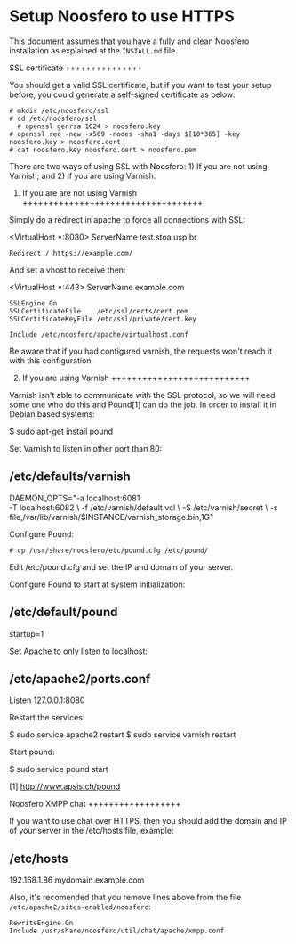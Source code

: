 Setup Noosfero to use HTTPS
===========================

This document assumes that you have a fully and clean Noosfero
installation as explained at the `INSTALL.md` file.

SSL certificate
+++++++++++++++

You should get a valid SSL certificate, but if you want to test
your setup before, you could generate a self-signed certificate
as below:

    # mkdir /etc/noosfero/ssl
    # cd /etc/noosfero/ssl
	  # openssl genrsa 1024 > noosfero.key
    # openssl req -new -x509 -nodes -sha1 -days $[10*365] -key noosfero.key > noosfero.cert
    # cat noosfero.key noosfero.cert > noosfero.pem

There are two ways of using SSL with Noosfero: 1) If you are not using
Varnish; and 2) If you are using Varnish.

1) If you are are not using Varnish
+++++++++++++++++++++++++++++++++++

Simply do a redirect in apache to force all connections with SSL:

  <VirtualHost *:8080>
    ServerName test.stoa.usp.br
   
    Redirect / https://example.com/
  </VirtualHost>

And set a vhost to receive then:

  <VirtualHost *:443>
    ServerName example.com
   
    SSLEngine On
    SSLCertificateFile    /etc/ssl/certs/cert.pem
    SSLCertificateKeyFile /etc/ssl/private/cert.key
   
    Include /etc/noosfero/apache/virtualhost.conf
  </VirtualHost>

Be aware that if you had configured varnish, the requests won't reach
it with this configuration.

2) If you are using Varnish
+++++++++++++++++++++++++++

Varnish isn't able to communicate with the SSL protocol, so we will
need some one who do this and Pound[1] can do the job. In order to
install it in Debian based systems:

  $ sudo apt-get install pound

Set Varnish to listen in other port than 80:

/etc/defaults/varnish
---------------------

  DAEMON_OPTS="-a localhost:6081 \
               -T localhost:6082 \ 
               -f /etc/varnish/default.vcl \ 
               -S /etc/varnish/secret \ 
               -s file,/var/lib/varnish/$INSTANCE/varnish_storage.bin,1G"

Configure Pound:

    # cp /usr/share/noosfero/etc/pound.cfg /etc/pound/

Edit /etc/pound.cfg and set the IP and domain of your server.

Configure Pound to start at system initialization:

/etc/default/pound
------------------

  startup=1

Set Apache to only listen to localhost:

/etc/apache2/ports.conf
-----------------------

  Listen 127.0.0.1:8080

Restart the services:

  $ sudo service apache2 restart
  $ sudo service varnish restart

Start pound:

  $ sudo service pound start

[1] http://www.apsis.ch/pound

Noosfero XMPP chat
++++++++++++++++++

If you want to use chat over HTTPS, then you should add the domain
and IP of your server in the /etc/hosts file, example:

/etc/hosts
----------

  192.168.1.86	mydomain.example.com

Also, it's recomended that you remove lines above from the file
`/etc/apache2/sites-enabled/noosfero`:

    RewriteEngine On
    Include /usr/share/noosfero/util/chat/apache/xmpp.conf
